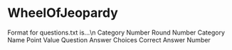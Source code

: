 # WheelOfJeopardy

Format for questions.txt is...\n
Category Number
Round Number
Category Name
Point Value
Question
Answer Choices
Correct Answer Number
